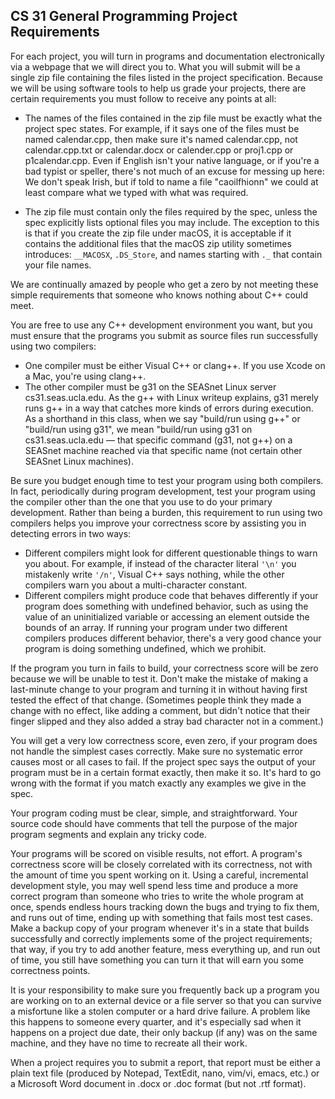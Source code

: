 ## CS 31 General Programming Project Requirements

For each project, you will turn in programs and documentation electronically via a webpage that we will direct you to. What you will submit will be a single zip file containing the files listed in the project specification. Because we will be using software tools to help us grade your projects, there are certain requirements you must follow to receive any points at all:

- The names of the files contained in the zip file must be exactly what the project spec states. For example, if it says one of the files must be named calendar.cpp, then make sure it's named calendar.cpp, not calendar.cpp.txt or calendar.docx or calender.cpp or proj1.cpp or p1calendar.cpp. Even if English isn't your native language, or if you're a bad typist or speller, there's not much of an excuse for messing up here: We don't speak Irish, but if told to name a file "caoilfhionn" we could at least compare what we typed with what was required.

- The zip file must contain only the files required by the spec, unless the spec explicitly lists optional files you may include. The exception to this is that if you create the zip file under macOS, it is acceptable if it contains the additional files that the macOS zip utility sometimes introduces: `__MACOSX`, `.DS_Store`, and names starting with `._` that contain your file names.

We are continually amazed by people who get a zero by not meeting these simple requirements that someone who knows nothing about C++ could meet.

You are free to use any C++ development environment you want, but you must ensure that the programs you submit as source files run successfully using two compilers:

- One compiler must be either Visual C++ or clang++. If you use Xcode on a Mac, you're using clang++.
- The other compiler must be g31 on the SEASnet Linux server cs31.seas.ucla.edu. As the g++ with Linux writeup explains, g31 merely runs g++ in a way that catches more kinds of errors during execution. As a shorthand in this class, when we say "build/run using g++" or "build/run using g31", we mean "build/run using g31 on cs31.seas.ucla.edu — that specific command (g31, not g++) on a SEASnet machine reached via that specific name (not certain other SEASnet Linux machines).

Be sure you budget enough time to test your program using both compilers. In fact, periodically during program development, test your program using the compiler other than the one that you use to do your primary development. Rather than being a burden, this requirement to run using two compilers helps you improve your correctness score by assisting you in detecting errors in two ways:

- Different compilers might look for different questionable things to warn you about. For example, if instead of the character literal `'\n'` you mistakenly write `'/n'`, Visual C++ says nothing, while the other compilers warn you about a multi-character constant.
- Different compilers might produce code that behaves differently if your program does something with undefined behavior, such as using the value of an uninitialized variable or accessing an element outside the bounds of an array. If running your program under two different compilers produces different behavior, there's a very good chance your program is doing something undefined, which we prohibit.

If the program you turn in fails to build, your correctness score will be zero because we will be unable to test it. Don't make the mistake of making a last-minute change to your program and turning it in without having first tested the effect of that change. (Sometimes people think they made a change with no effect, like adding a comment, but didn't notice that their finger slipped and they also added a stray bad character not in a comment.)

You will get a very low correctness score, even zero, if your program does not handle the simplest cases correctly. Make sure no systematic error causes most or all cases to fail. If the project spec says the output of your program must be in a certain format exactly, then make it so. It's hard to go wrong with the format if you match exactly any examples we give in the spec.

Your program coding must be clear, simple, and straightforward. Your source code should have comments that tell the purpose of the major program segments and explain any tricky code.

Your programs will be scored on visible results, not effort. A program's correctness score will be closely correlated with its correctness, not with the amount of time you spent working on it. Using a careful, incremental development style, you may well spend less time and produce a more correct program than someone who tries to write the whole program at once, spends endless hours tracking down the bugs and trying to fix them, and runs out of time, ending up with something that fails most test cases. Make a backup copy of your program whenever it's in a state that builds successfully and correctly implements some of the project requirements; that way, if you try to add another feature, mess everything up, and run out of time, you still have something you can turn it that will earn you some correctness points.

It is your responsibility to make sure you frequently back up a program you are working on to an external device or a file server so that you can survive a misfortune like a stolen computer or a hard drive failure. A problem like this happens to someone every quarter, and it's especially sad when it happens on a project due date, their only backup (if any) was on the same machine, and they have no time to recreate all their work.

When a project requires you to submit a report, that report must be either a plain text file (produced by Notepad, TextEdit, nano, vim/vi, emacs, etc.) or a Microsoft Word document in .docx or .doc format (but not .rtf format).
